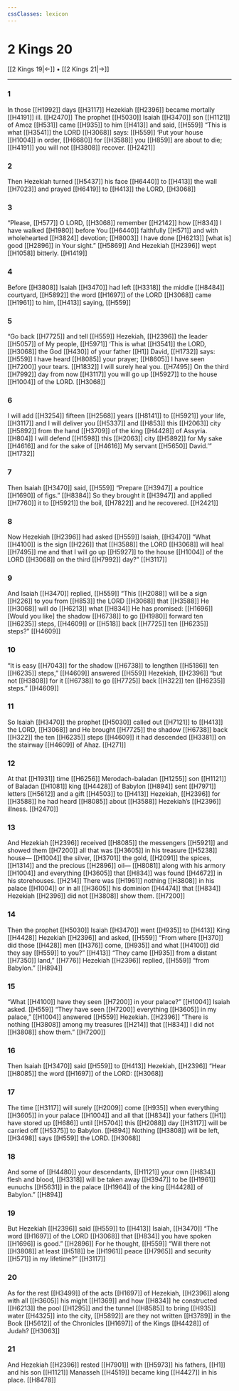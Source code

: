 ```yaml
---
cssClasses: lexicon
---
```


# 2 Kings 20

[[2 Kings 19|←]] • [[2 Kings 21|→]]

---

### 1
In those [[H1992]] days [[H3117]] Hezekiah [[H2396]] became mortally [[H4191]] ill. [[H2470]] The prophet [[H5030]] Isaiah [[H3470]] son [[H1121]] of Amoz [[H531]] came [[H935]] to him [[H413]] and said, [[H559]] “This is what [[H3541]] the LORD [[H3068]] says: [[H559]] ‘Put your house [[H1004]] in order, [[H6680]] for [[H3588]] you [[H859]] are about to die; [[H4191]] you will not [[H3808]] recover. [[H2421]]

### 2
Then Hezekiah turned [[H5437]] his face [[H6440]] to [[H413]] the wall [[H7023]] and prayed [[H6419]] to [[H413]] the LORD, [[H3068]]

### 3
“Please, [[H577]] O LORD, [[H3068]] remember [[H2142]] how [[H834]] I have walked [[H1980]] before You [[H6440]] faithfully [[H571]] and with wholehearted [[H3824]] devotion; [[H8003]] I have done [[H6213]] [what is] good [[H2896]] in Your sight.” [[H5869]] And Hezekiah [[H2396]] wept [[H1058]] bitterly. [[H1419]]

### 4
Before [[H3808]] Isaiah [[H3470]] had left [[H3318]] the middle [[H8484]] courtyard, [[H5892]] the word [[H1697]] of the LORD [[H3068]] came [[H1961]] to him, [[H413]] saying, [[H559]]

### 5
“Go back [[H7725]] and tell [[H559]] Hezekiah, [[H2396]] the leader [[H5057]] of My people, [[H5971]] ‘This is what [[H3541]] the LORD, [[H3068]] the God [[H430]] of your father [[H1]] David, [[H1732]] says: [[H559]] I have heard [[H8085]] your prayer; [[H8605]] I have seen [[H7200]] your tears. [[H1832]] I will surely heal you. [[H7495]] On the third [[H7992]] day from now [[H3117]] you will go up [[H5927]] to the house [[H1004]] of the LORD. [[H3068]]

### 6
I will add [[H3254]] fifteen [[H2568]] years [[H8141]] to [[H5921]] your life, [[H3117]] and I will deliver you [[H5337]] and [[H853]] this [[H2063]] city [[H5892]] from the hand [[H3709]] of the king [[H4428]] of Assyria. [[H804]] I will defend [[H1598]] this [[H2063]] city [[H5892]] for My sake [[H4616]] and for the sake of [[H4616]] My servant [[H5650]] David.’” [[H1732]]

### 7
Then Isaiah [[H3470]] said, [[H559]] “Prepare [[H3947]] a poultice [[H1690]] of figs.” [[H8384]] So they brought it [[H3947]] and applied [[H7760]] it to [[H5921]] the boil, [[H7822]] and he recovered. [[H2421]]

### 8
Now Hezekiah [[H2396]] had asked [[H559]] Isaiah, [[H3470]] “What [[H4100]] is the sign [[H226]] that [[H3588]] the LORD [[H3068]] will heal [[H7495]] me and that I will go up [[H5927]] to the house [[H1004]] of the LORD [[H3068]] on the third [[H7992]] day?” [[H3117]]

### 9
And Isaiah [[H3470]] replied, [[H559]] “This [[H2088]] will be a sign [[H226]] to you  from [[H853]] the LORD [[H3068]] that [[H3588]] He [[H3068]] will do [[H6213]] what [[H834]] He has promised: [[H1696]] [Would you like] the shadow [[H6738]] to go [[H1980]] forward ten [[H6235]] steps, [[H4609]] or [[H518]] back [[H7725]] ten [[H6235]] steps?” [[H4609]]

### 10
“It is easy [[H7043]] for the shadow [[H6738]] to lengthen [[H5186]] ten [[H6235]] steps,” [[H4609]] answered [[H559]] Hezekiah, [[H2396]] “but not [[H3808]] for it [[H6738]] to go [[H7725]] back [[H322]] ten [[H6235]] steps.” [[H4609]]

### 11
So Isaiah [[H3470]] the prophet [[H5030]] called out [[H7121]] to [[H413]] the LORD, [[H3068]] and He brought [[H7725]] the shadow [[H6738]] back [[H322]] the ten [[H6235]] steps [[H4609]] it had descended [[H3381]] on the stairway [[H4609]] of Ahaz. [[H271]]

### 12
At that [[H1931]] time [[H6256]] Merodach-baladan [[H1255]] son [[H1121]] of Baladan [[H1081]] king [[H4428]] of Babylon [[H894]] sent [[H7971]] letters [[H5612]] and a gift [[H4503]] to [[H413]] Hezekiah, [[H2396]] for [[H3588]] he had heard [[H8085]] about [[H3588]] Hezekiah’s [[H2396]] illness. [[H2470]]

### 13
And Hezekiah [[H2396]] received [[H8085]] the messengers [[H5921]] and showed them [[H7200]] all that was [[H3605]] in his treasure [[H5238]] house— [[H1004]] the silver, [[H3701]] the gold, [[H2091]] the spices, [[H1314]] and the precious [[H2896]] oil— [[H8081]] along with his armory [[H1004]] and everything [[H3605]] that [[H834]] was found [[H4672]] in his storehouses. [[H214]] There was [[H1961]] nothing [[H3808]] in his palace [[H1004]] or in all [[H3605]] his dominion [[H4474]] that [[H834]] Hezekiah [[H2396]] did not [[H3808]] show them. [[H7200]]

### 14
Then the prophet [[H5030]] Isaiah [[H3470]] went [[H935]] to [[H413]] King [[H4428]] Hezekiah [[H2396]] and asked, [[H559]] “From where [[H370]] did those [[H428]] men [[H376]] come, [[H935]] and what [[H4100]] did they say [[H559]] to you?” [[H413]] “They came [[H935]] from a distant [[H7350]] land,” [[H776]] Hezekiah [[H2396]] replied, [[H559]] “from Babylon.” [[H894]]

### 15
“What [[H4100]] have they seen [[H7200]] in your palace?” [[H1004]] Isaiah asked. [[H559]] “They have seen [[H7200]] everything [[H3605]] in my palace,” [[H1004]] answered [[H559]] Hezekiah. [[H2396]] “There is nothing [[H3808]] among my treasures [[H214]] that [[H834]] I did not [[H3808]] show them.” [[H7200]]

### 16
Then Isaiah [[H3470]] said [[H559]] to [[H413]] Hezekiah, [[H2396]] “Hear [[H8085]] the word [[H1697]] of the LORD: [[H3068]]

### 17
The time [[H3117]] will surely [[H2009]] come [[H935]] when everything [[H3605]] in your palace [[H1004]] and all that [[H834]] your fathers [[H1]] have stored up [[H686]] until [[H5704]] this [[H2088]] day [[H3117]] will be carried off [[H5375]] to Babylon. [[H894]] Nothing [[H3808]] will be left, [[H3498]] says [[H559]] the LORD. [[H3068]]

### 18
And some of [[H4480]] your descendants, [[H1121]] your own [[H834]] flesh and blood, [[H3318]] will be taken away [[H3947]] to be [[H1961]] eunuchs [[H5631]] in the palace [[H1964]] of the king [[H4428]] of Babylon.” [[H894]]

### 19
But Hezekiah [[H2396]] said [[H559]] to [[H413]] Isaiah, [[H3470]] “The word [[H1697]] of the LORD [[H3068]] that [[H834]] you have spoken [[H1696]] is good.” [[H2896]] For he thought, [[H559]] “Will there not [[H3808]] at least [[H518]] be [[H1961]] peace [[H7965]] and security [[H571]] in my lifetime?” [[H3117]]

### 20
As for the rest [[H3499]] of the acts [[H1697]] of Hezekiah, [[H2396]] along with all [[H3605]] his might [[H1369]] and how [[H834]] he constructed [[H6213]] the pool [[H1295]] and the tunnel [[H8585]] to bring [[H935]] water [[H4325]] into the city, [[H5892]] are they not written [[H3789]] in the Book [[H5612]] of the Chronicles [[H1697]] of the Kings [[H4428]] of Judah? [[H3063]]

### 21
And Hezekiah [[H2396]] rested [[H7901]] with [[H5973]] his fathers, [[H1]] and his son [[H1121]] Manasseh [[H4519]] became king [[H4427]] in his place. [[H8478]]

